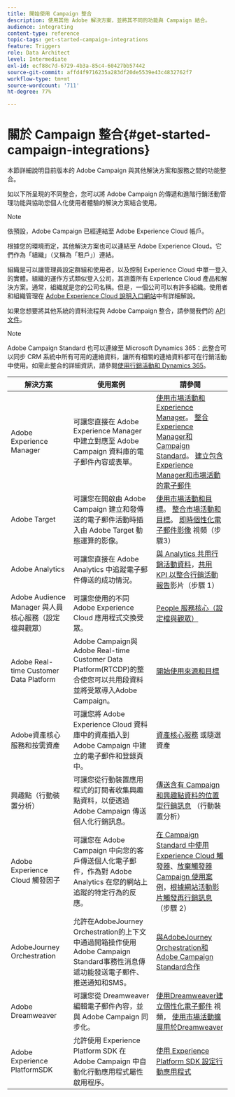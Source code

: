 ```yaml
---
title: 開始使用 Campaign 整合
description: 使用其他 Adobe 解決方案，並將其不同的功能與 Campaign 結合。
audience: integrating
content-type: reference
topic-tags: get-started-campaign-integrations
feature: Triggers
role: Data Architect
level: Intermediate
exl-id: ecf88c7d-6729-4b3a-85c4-60427bb57442
source-git-commit: affd4f9716235a283df20de5539e43c4832762f7
workflow-type: tm+mt
source-wordcount: '711'
ht-degree: 77%

---
```


# 關於 Campaign 整合{#get-started-campaign-integrations}

本節詳細說明目前版本的 Adobe Campaign 與其他解決方案和服務之間的功能整合。

如以下所呈現的不同整合，您可以將 Adobe Campaign 的傳遞和進階行銷活動管理功能與協助您個人化使用者體驗的解決方案結合使用。

>[!NOTE]
>
> 依預設，Adobe Campaign 已經連結至 Adobe Experience Cloud 帳戶。

根據您的環境而定，其他解決方案也可以連結至 Adobe Experience Cloud。它們作為「組織」（又稱為「租戶」）連結。

組織是可以讓管理員設定群組和使用者，以及控制 Experience Cloud 中單一登入的實體。組織的運作方式類似登入公司，其涵蓋所有 Experience Cloud 產品和解決方案。通常，組織就是您的公司名稱。但是，一個公司可以有許多組織。使用者和組織管理在 [Adobe Experience Cloud 說明入口網站](https://experienceleague.adobe.com/docs/core-services/interface/manage-users-and-products/organizations.html)中有詳細解說。

如果您想要將其他系統的資料流程與 Adobe Campaign 整合，請參閱我們的 [API 文件](../../api/using/get-started-apis.md)。

>[!NOTE]
>
>Adobe Campaign Standard 也可以連線至 Microsoft Dynamics 365：此整合可以同步 CRM 系統中所有可用的連絡資料，讓所有相關的連絡資料都可在行銷活動中使用。如需此整合的詳細資訊，請參閱[使用行銷活動和 Dynamics 365](../../integrating/using/d365-acs-get-started.md)。


<table> 
 <thead> 
  <tr> 
   <th> 解決方案<br /> </th> 
   <th> 使用案例<br /> </th> 
   <th> 請參閱<br /> </th> 
  </tr> 
 </thead> 
 <tbody> 
  <tr> 
   <td> Adobe Experience Manager<br /> </td> 
   <td> 可讓您直接在 Adobe Experience Manager 中建立對應至 Adobe Campaign 資料庫的電子郵件內容或表單。<br /> </td> 
   <td> 
     <a href="../../integrating/using/integrating-with-experience-manager.md">使用市場活動和Experience Manager</a>。 <a href="https://helpx.adobe.com/tw/experience-manager/6-4/sites/administering/using/campaignstandard.html">整合Experience Manager和Campaign Standard</a>。 <a href="https://experienceleague.adobe.com/docs/experience-manager-65/administering/integration/campaignstandard.html">建立包含Experience Manager和市場活動的電子郵件</a> 
    </td> 
  </tr> 
  <tr> 
   <td> Adobe Target<br /> </td> 
   <td> 可讓您在開啟由 Adobe Campaign 建立和發傳送的電子郵件活動時插入由 Adobe Target 動態運算的影像。<br /> </td> 
   <td> 
    <a href="../../integrating/using/about-campaign-target-integration.md">使用市場活動和目標</a>。 <a href="https://experienceleague.adobe.com/docs/target/using/integrate/campaign-and-target.html">整合市場活動和目標</a>。 <a href="https://helpx.adobe.com/tw/marketing-cloud/how-to/email-marketing.html">即時個性化電子郵件影像</a> 視頻（步驟3）
    </td> 
  </tr> 
  <tr> 
   <td> Adobe Analytics<br /> </td> 
   <td> 可讓您直接在 Adobe Analytics 中追蹤電子郵件傳送的成功情況。<br /> </td> 
   <td> 
    <a href="../../integrating/using/about-campaign-analytics-integration.md">與 Analytics 共用行銷活動資料</a>，<a href="https://helpx.adobe.com/marketing-cloud/how-to/email-marketing.html">共用 KPI 以整合行銷活動報告</a>影片（步驟 1）
    </td> 
  </tr> 
  <tr> 
   <td> Adobe Audience Manager 與人員核心服務（設定檔與觀眾）<br /> </td> 
   <td> 可讓您使用的不同 Adobe Experience Cloud 應用程式交換受眾。<br /> </td> 
   <td> <a href="../../integrating/using/about-campaign-audience-manager-or-people-core-service-integration.md">People 服務核心（設定檔與觀眾）</a><br /> </td> 
  </tr> 
   <tr> 
   <td> Adobe Real-time Customer Data Platform<br /> </td> 
   <td> Adobe Campaign與Adobe Real-time Customer Data Platform(RTCDP)的整合使您可以共用段資料並將受眾導入Adobe Campaign。</td>
   <td><a href="../../integrating/using/get-started-sources-destinations.md">開始使用來源和目標</a></td>
  </tr> 
  <tr> 
   <td> Adobe資產核心服務和按需資產<br /> </td> 
   <td> 可讓您將 Adobe Experience Cloud 資料庫中的資產插入到 Adobe Campaign 中建立的電子郵件和登錄頁中。<br /> </td> 
   <td> <a href="../../integrating/using/working-with-campaign-and-assets-core-service.md">資產核心服務</a> 或隨選資產<br /> </td> 
  </tr> 
  <tr> 
   <td> 興趣點（行動裝置分析）<br /> </td> 
   <td> 可讓您從行動裝置應用程式的訂閱者收集興趣點資料，以便透過 Adobe Campaign 傳送個人化行銷訊息。<br /> </td> 
   <td> <a href="../../integrating/using/about-campaign-points-of-interest-data-integration.md">傳送含有 Campaign 和興趣點資料的位置型行銷訊息</a> （行動裝置分析）<br /> </td> 
  </tr> 
  <tr> 
   <td> Adobe Experience Cloud 觸發因子<br /> </td> 
   <td> 可讓您在 Adobe Campaign 中向您的客戶傳送個人化電子郵件，作為對 Adobe Analytics 在您的網站上追蹤的特定行為的反應。<br /> </td> 
   <td> 
    <a href="../../integrating/using/about-adobe-experience-cloud-triggers.md">在 Campaign Standard 中使用 Experience Cloud 觸發器</a>、<a href="../../integrating/using/abandonment-triggers-use-cases.md">放棄觸發器 Campaign 使用案例</a>，<a href="https://helpx.adobe.com/marketing-cloud/how-to/email-marketing.html">根據網站活動影片觸發再行銷訊息</a>（步驟 2）
    </td> 
  </tr> 
    <tr> 
   <td> AdobeJourney Orchestration<br /> </td> 
   <td> 允許在AdobeJourney Orchestration的上下文中通過開箱操作使用Adobe Campaign Standard事務性消息傳遞功能發送電子郵件、推送通知和SMS。<br /> </td> 
   <td> <a href="https://experienceleague.adobe.com/docs/journeys/using/action-journeys/working-with-adobe-campaign.html?lang=en">與AdobeJourney Orchestration和Adobe Campaign Standard合作</a><br /> </td> 
  </tr> 
  <tr> 
   <td> Adobe Dreamweaver<br /> </td> 
   <td> 可讓您從 Dreamweaver 編輯電子郵件內容，並與 Adobe Campaign 同步化。<br /> </td> 
   <td> 
    <a href="https://experienceleague.adobe.com/docs/campaign-learn/campaign-standard-tutorials/designing-content/email-designer/dreamweaver-integration.html?lang=zh-Hant">使用Dreamweaver建立個性化電子郵件</a> 視頻， <a href="https://helpx.adobe.com/tw/dreamweaver/using/working-with-dreamweaver-and-campaign.html">使用市場活動擴展用於Dreamweaver</a> 
  </td> 
  </tr> 
  <tr> 
   <td> Adobe Experience PlatformSDK<br /> </td> 
   <td> 允許使用 Experience Platform SDK 在 Adobe Campaign 中自動化行動應用程式屬性啟用程序。<br /> </td> 
   <td> <a href="https://helpx.adobe.com/tw/campaign/kb/configuring-app-sdk.html">使用 Experience Platform SDK 設定行動應用程式</a><br /> </td> 
  </tr> 
 </tbody> 
</table>
